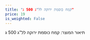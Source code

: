 ```yaml
---
title: "קמח כוסמת ירוקה לל"ג 500 ג"
price: 19
is_weighted: False
---
```


תיאור המוצר: קמח כוסמת ירוקה לל"ג 500 ג
